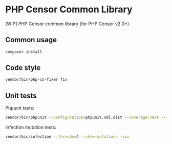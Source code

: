 PHP Censor Common Library
=========================

[WIP] PHP Censor common library (for PHP Censor v2.0+).

Common usage
------------

```bash
composer install
```

Code style
----------

```bash
vendor/bin/php-cs-fixer fix
```

Unit tests
----------

Phpunit tests:

```bash
vendor/bin/phpunit --configuration=phpunit.xml.dist --coverage-text --coverage-html=tests/var/coverage
```

Infection mutation tests:

```bash
vendor/bin/infection --threads=4 --show-mutations -vvv
```
